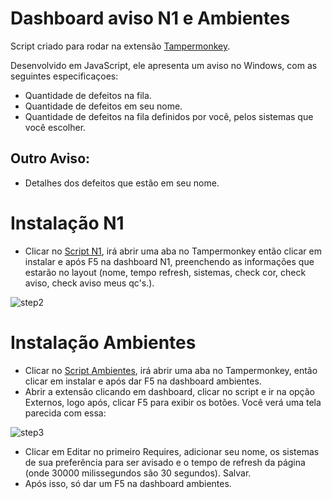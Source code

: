 # Dashboard aviso N1 e Ambientes

Script criado para rodar na extensão [Tampermonkey](https://chrome.google.com/webstore/detail/tampermonkey/dhdgffkkebhmkfjojejmpbldmpobfkfo?hl=pt-BR).



Desenvolvido em JavaScript, ele apresenta um aviso no Windows, com as seguintes especificaçoes: 

+ Quantidade de defeitos na fila.
+ Quantidade de defeitos em seu nome.
+ Quantidade de defeitos na fila definidos por você, pelos sistemas que você escolher.
## Outro Aviso:
+ Detalhes dos defeitos que estão em seu nome. 


# Instalação N1

- Clicar no [Script N1](https://raw.githubusercontent.com/correamth/dashaviso/master/AvisoN1Full.user.js), irá abrir uma aba no Tampermonkey então clicar em instalar e após F5 na dashboard N1, preenchendo as informações que estarão no layout (nome, tempo refresh, sistemas, check cor, check aviso, check aviso meus qc's.).

![step2](https://raw.githubusercontent.com/correamth/dashaviso/master/img1.png)

# Instalação Ambientes

- Clicar no [Script Ambientes](https://raw.githubusercontent.com/correamth/dashaviso/master/dashavisoambientes.user.js), irá abrir uma aba no Tampermonkey, então clicar em instalar e após dar F5 na dashboard ambientes.
- Abrir a extensão clicando em dashboard, clicar no script e ir na opção Externos, logo após, clicar F5 para exibir os botões. Você verá uma tela parecida com essa:

![step3](https://raw.githubusercontent.com/correamth/dashaviso/master/img.png)
- Clicar em Editar no primeiro Requires, adicionar seu nome, os sistemas de sua preferência para ser avisado e o tempo de refresh da página (onde 30000 milissegundos são 30 segundos). Salvar.
- Após isso, só dar um F5 na dashboard ambientes. 


